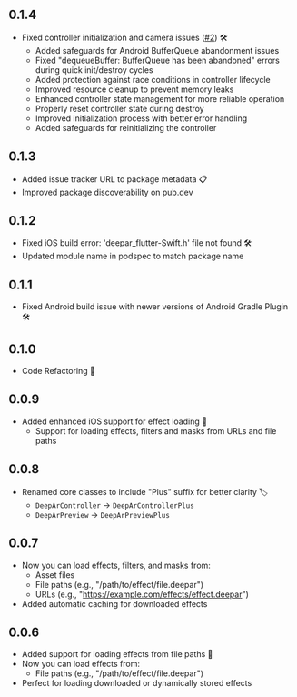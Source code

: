 ## 0.1.4

- Fixed controller initialization and camera issues ([#2](https://github.com/Ifoegbu1/deepar-flutter-plus/issues/2)) 🛠️
  - Added safeguards for Android BufferQueue abandonment issues
  - Fixed "dequeueBuffer: BufferQueue has been abandoned" errors during quick init/destroy cycles
  - Added protection against race conditions in controller lifecycle
  - Improved resource cleanup to prevent memory leaks
  - Enhanced controller state management for more reliable operation
  - Properly reset controller state during destroy
  - Improved initialization process with better error handling
  - Added safeguards for reinitializing the controller


## 0.1.3

- Added issue tracker URL to package metadata 📋
- Improved package discoverability on pub.dev

## 0.1.2

- Fixed iOS build error: 'deepar_flutter-Swift.h' file not found 🛠️
- Updated module name in podspec to match package name

## 0.1.1

- Fixed Android build issue with newer versions of Android Gradle Plugin 🛠️

## 0.1.0

- Code Refactoring 🔄

## 0.0.9

- Added enhanced iOS support for effect loading 📱
  - Support for loading effects, filters and masks from URLs and file paths

## 0.0.8

- Renamed core classes to include "Plus" suffix for better clarity 🏷️
  - `DeepArController` → `DeepArControllerPlus`
  - `DeepArPreview` → `DeepArPreviewPlus`

## 0.0.7

- Now you can load effects, filters, and masks from:
  - Asset files
  - File paths (e.g., "/path/to/effect/file.deepar")
  - URLs (e.g., "https://example.com/effects/effect.deepar")
- Added automatic caching for downloaded effects

## 0.0.6

- Added support for loading effects from file paths 🎉
- Now you can load effects from:
  - File paths (e.g., "/path/to/effect/file.deepar")
- Perfect for loading downloaded or dynamically stored effects
